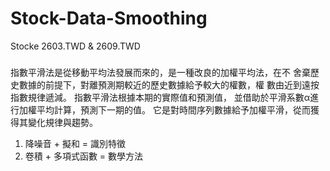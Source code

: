 # Stock-Data-Smoothing
Stocke 2603.TWD &amp; 2609.TWD

### 
指數平滑法是從移動平均法發展而來的，是一種改良的加權平均法，在不
舍棄歷史數據的前提下，對離預測期較近的歷史數據給予較大的權數，權
數由近到遠按指數規律遞減。 指數平滑法根據本期的實際值和預測值，
並借助於平滑系數α進行加權平均計算，預測下一期的值。
它是對時間序列數據給予加權平滑，從而獲得其變化規律與趨勢。
1. 降噪音 + 擬和 = 識別特徵
2. 卷積 + 多項式函數 = 數學方法
